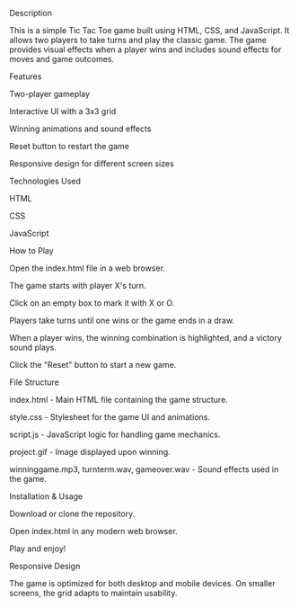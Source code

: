 Description

This is a simple Tic Tac Toe game built using HTML, CSS, and JavaScript. It allows two players to take turns and play the classic game. The game provides visual effects when a player wins and includes sound effects for moves and game outcomes.

Features

Two-player gameplay

Interactive UI with a 3x3 grid

Winning animations and sound effects

Reset button to restart the game

Responsive design for different screen sizes

Technologies Used

HTML

CSS

JavaScript

How to Play

Open the index.html file in a web browser.

The game starts with player X's turn.

Click on an empty box to mark it with X or O.

Players take turns until one wins or the game ends in a draw.

When a player wins, the winning combination is highlighted, and a victory sound plays.

Click the "Reset" button to start a new game.

File Structure

index.html - Main HTML file containing the game structure.

style.css - Stylesheet for the game UI and animations.

script.js - JavaScript logic for handling game mechanics.

project.gif - Image displayed upon winning.

winninggame.mp3, turnterm.wav, gameover.wav - Sound effects used in the game.

Installation & Usage

Download or clone the repository.

Open index.html in any modern web browser.

Play and enjoy!

Responsive Design

The game is optimized for both desktop and mobile devices. On smaller screens, the grid adapts to maintain usability.
